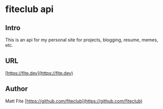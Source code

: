 # fiteclub api

## Intro
This is an api for my personal site for projects, blogging, resume, memes, etc. 

## URL
[https://fite.dev](https://fite.dev)

## Author
Matt Fite
[https://github.com/fiteclub](https://github.com/fiteclub)
